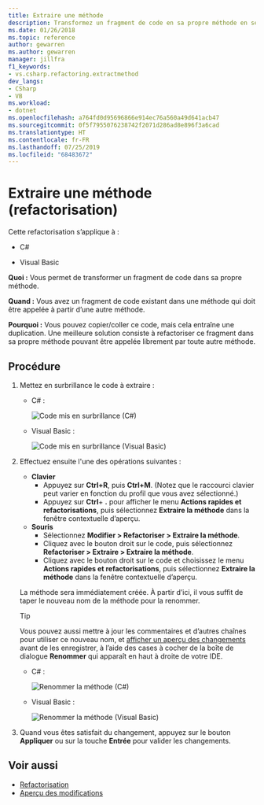 ```yaml
---
title: Extraire une méthode
description: Transformez un fragment de code en sa propre méthode en sélectionnant le code et en tapant Ctrl+R, Ctrl+M.
ms.date: 01/26/2018
ms.topic: reference
author: gewarren
ms.author: gewarren
manager: jillfra
f1_keywords:
- vs.csharp.refactoring.extractmethod
dev_langs:
- CSharp
- VB
ms.workload:
- dotnet
ms.openlocfilehash: a764fd0d95696866e914ec76a560a49d641acb47
ms.sourcegitcommit: 0f5f7955076238742f2071d286ad8e896f3a6cad
ms.translationtype: HT
ms.contentlocale: fr-FR
ms.lasthandoff: 07/25/2019
ms.locfileid: "68483672"
---
```

# <a name="extract-a-method-refactoring"></a>Extraire une méthode (refactorisation)

Cette refactorisation s’applique à :

- C#

- Visual Basic

**Quoi :** Vous permet de transformer un fragment de code dans sa propre méthode.

**Quand :** Vous avez un fragment de code existant dans une méthode qui doit être appelée à partir d’une autre méthode.

**Pourquoi :** Vous pouvez copier/coller ce code, mais cela entraîne une duplication. Une meilleure solution consiste à refactoriser ce fragment dans sa propre méthode pouvant être appelée librement par toute autre méthode.

## <a name="how-to"></a>Procédure

1. Mettez en surbrillance le code à extraire :

   - C# :

       ![Code mis en surbrillance (C#)](media/extractmethod-highlight-cs.png)

   - Visual Basic :

       ![Code mis en surbrillance (Visual Basic)](media/extractmethod-highlight-vb.png)

2. Effectuez ensuite l'une des opérations suivantes :

   - **Clavier**
      - Appuyez sur **Ctrl+R**, puis **Ctrl+M**. (Notez que le raccourci clavier peut varier en fonction du profil que vous avez sélectionné.)
      - Appuyez sur **Ctrl**+ **.** pour afficher le menu **Actions rapides et refactorisations**, puis sélectionnez **Extraire la méthode** dans la fenêtre contextuelle d’aperçu.
   - **Souris**
      - Sélectionnez **Modifier > Refactoriser > Extraire la méthode**.
      - Cliquez avec le bouton droit sur le code, puis sélectionnez **Refactoriser > Extraire > Extraire la méthode**.
      - Cliquez avec le bouton droit sur le code et choisissez le menu **Actions rapides et refactorisations**, puis sélectionnez **Extraire la méthode** dans la fenêtre contextuelle d’aperçu.

   La méthode sera immédiatement créée. À partir d’ici, il vous suffit de taper le nouveau nom de la méthode pour la renommer.

   > [!TIP]
   > Vous pouvez aussi mettre à jour les commentaires et d’autres chaînes pour utiliser ce nouveau nom, et [afficher un aperçu des changements](../../ide/preview-changes.md) avant de les enregistrer, à l’aide des cases à cocher de la boîte de dialogue **Renommer** qui apparaît en haut à droite de votre IDE.

   - C# :

      ![Renommer la méthode (C#)](media/extractmethod-rename-cs.png)

   - Visual Basic :

      ![Renommer la méthode (Visual Basic)](media/extractmethod-rename-vb.png)

3. Quand vous êtes satisfait du changement, appuyez sur le bouton **Appliquer** ou sur la touche **Entrée** pour valider les changements.

## <a name="see-also"></a>Voir aussi

- [Refactorisation](../refactoring-in-visual-studio.md)
- [Aperçu des modifications](../../ide/preview-changes.md)